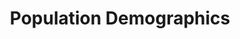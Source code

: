 ---
layout: content
data: people
title: Population Demographics
isHome: true
link: https://figure.nz/search/?query=teen%20population&ref=yfnz
---